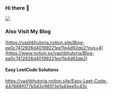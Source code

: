 ### Hi there 👋
![](https://leetcard.jacoblin.cool/bhutoriayash1999?width=500&height=220)
### Also Visit My Blog 
[https://yashbhutoria.notion.site/Blog-ea0c7412926d40199221ee11e4d92de2?pvs=4](https://www.notion.so/yashbhutoria/Blog-ea0c7412926d40199221ee11e4d92de2)
#### Easy LeetCode Solutions
https://yashbhutoria.notion.site/Easy-Leet-Code-447688f077b543c985f3e1a44ee5c43c
